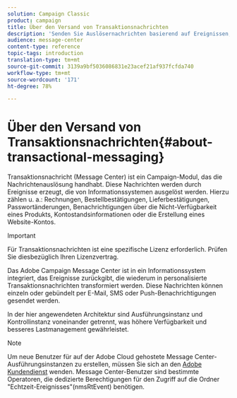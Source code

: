 ```yaml
---
solution: Campaign Classic
product: campaign
title: Über den Versand von Transaktionsnachrichten
description: 'Senden Sie Auslösernachrichten basierend auf Ereignissen, die von Informationssystemen generiert werden. '
audience: message-center
content-type: reference
topic-tags: introduction
translation-type: tm+mt
source-git-commit: 3139a9bf5036086831e23acef21af937fcfda740
workflow-type: tm+mt
source-wordcount: '171'
ht-degree: 78%

---
```



# Über den Versand von Transaktionsnachrichten{#about-transactional-messaging}

Transaktionsnachricht (Message Center) ist ein Campaign-Modul, das die Nachrichtenauslösung handhabt. Diese Nachrichten werden durch Ereignisse erzeugt, die von Informationssystemen ausgelöst werden. Hierzu zählen u. a.: Rechnungen, Bestellbestätigungen, Lieferbestätigungen, Passwortänderungen, Benachrichtigungen über die Nicht-Verfügbarkeit eines Produkts, Kontostandsinformationen oder die Erstellung eines Website-Kontos.

>[!IMPORTANT]
>
>Für Transaktionsnachrichten ist eine spezifische Lizenz erforderlich. Prüfen Sie diesbezüglich Ihren Lizenzvertrag.

Das Adobe Campaign Message Center ist in ein Informationssystem integriert, das Ereignisse zurückgibt, die wiederum in personalisierte Transaktionsnachrichten transformiert werden. Diese Nachrichten können einzeln oder gebündelt per E-Mail, SMS oder Push-Benachrichtigungen gesendet werden.

In der hier angewendeten Architektur sind Ausführungsinstanz und Kontrollinstanz voneinander getrennt, was höhere Verfügbarkeit und besseres Lastmanagement gewährleistet.

>[!NOTE]
>
>Um neue Benutzer für auf der Adobe Cloud gehostete Message Center-Ausführungsinstanzen zu erstellen, müssen Sie sich an den [Adobe Kundendienst](https://helpx.adobe.com/de/enterprise/admin-guide.html/enterprise/using/support-for-experience-cloud.ug.html) wenden. Message Center-Benutzer sind bestimmte Operatoren, die dedizierte Berechtigungen für den Zugriff auf die Ordner &quot;Echtzeit-Ereignisses&quot;(nmsRtEvent) benötigen.
